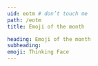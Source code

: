 ```yaml
---
uid: eotm # don’t touch me
path: /eotm
title: Emoji of the month

heading: Emoji of the month
subheading: 
emoji: Thinking Face
---
```

